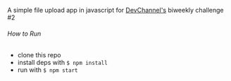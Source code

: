 
A simple file upload app in javascript for [DevChannel's](http://thedevchannel.com) biweekly challenge #2 

###### How to Run

+ clone this repo
+ install deps with `$ npm install`
+ run with `$ npm start`